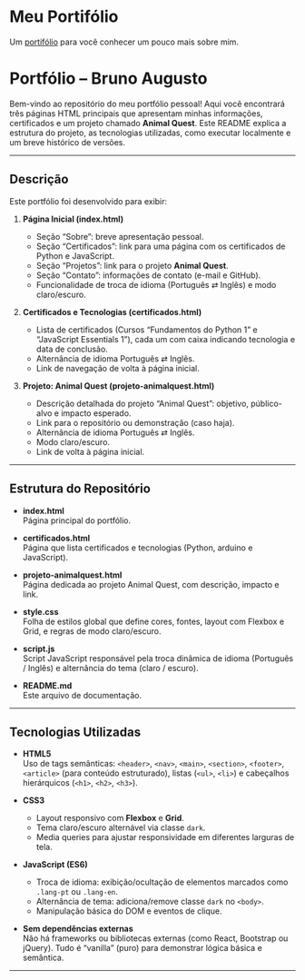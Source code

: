 # Meu Portifólio

Um [portifólio](https://delightful-brioche-c50ad2.netlify.app) para você conhecer um pouco mais sobre mim.

# Portfólio – Bruno Augusto

Bem-vindo ao repositório do meu portfólio pessoal! Aqui você encontrará três páginas HTML principais que apresentam minhas informações, certificados e um projeto chamado **Animal Quest**. Este README explica a estrutura do projeto, as tecnologias utilizadas, como executar localmente e um breve histórico de versões.

---

## Descrição

Este portfólio foi desenvolvido para exibir:

1. **Página Inicial (index.html)**  
   - Seção “Sobre”: breve apresentação pessoal.  
   - Seção “Certificados”: link para uma página com os certificados de Python e JavaScript.  
   - Seção “Projetos”: link para o projeto **Animal Quest**.  
   - Seção “Contato”: informações de contato (e-mail e GitHub).  
   - Funcionalidade de troca de idioma (Português ⇄ Inglês) e modo claro/escuro.

2. **Certificados e Tecnologias (certificados.html)**  
   - Lista de certificados (Cursos “Fundamentos do Python 1” e “JavaScript Essentials 1”), cada um com caixa indicando tecnologia e data de conclusão.  
   - Alternância de idioma Português ⇄ Inglês.  
   - Link de navegação de volta à página inicial.

3. **Projeto: Animal Quest (projeto-animalquest.html)**  
   - Descrição detalhada do projeto “Animal Quest”: objetivo, público-alvo e impacto esperado.  
   - Link para o repositório ou demonstração (caso haja).  
   - Alternância de idioma Português ⇄ Inglês.  
   - Modo claro/escuro.  
   - Link de volta à página inicial.

---

## Estrutura do Repositório

- **index.html**  
  Página principal do portfólio.

- **certificados.html**  
  Página que lista certificados e tecnologias (Python, arduino e JavaScript).

- **projeto-animalquest.html**  
  Página dedicada ao projeto Animal Quest, com descrição, impacto e link.

- **style.css**  
  Folha de estilos global que define cores, fontes, layout com Flexbox e Grid, e regras de modo claro/escuro.

- **script.js**  
  Script JavaScript responsável pela troca dinâmica de idioma (Português / Inglês) e alternância do tema (claro / escuro).

- **README.md**  
  Este arquivo de documentação.

---

## Tecnologias Utilizadas

- **HTML5**  
  Uso de tags semânticas: `<header>`, `<nav>`, `<main>`, `<section>`, `<footer>`, `<article>` (para conteúdo estruturado), listas (`<ul>`, `<li>`) e cabeçalhos hierárquicos (`<h1>`, `<h2>`, `<h3>`).

- **CSS3**  
  - Layout responsivo com **Flexbox** e **Grid**.  
  - Tema claro/escuro alternável via classe `dark`.  
  - Media queries para ajustar responsividade em diferentes larguras de tela.  

- **JavaScript (ES6)**  
  - Troca de idioma: exibição/ocultação de elementos marcados como `.lang-pt` ou `.lang-en`.  
  - Alternância de tema: adiciona/remove classe `dark` no `<body>`.  
  - Manipulação básica do DOM e eventos de clique.

- **Sem dependências externas**  
  Não há frameworks ou bibliotecas externas (como React, Bootstrap ou jQuery). Tudo é “vanilla” (puro) para demonstrar lógica básica e semântica.

---
